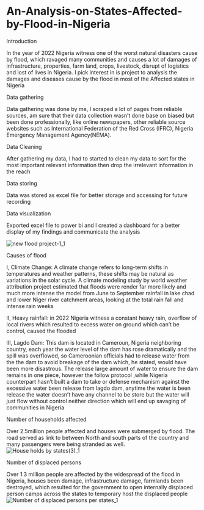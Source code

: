 # An-Analysis-on-States-Affected-by-Flood-in-Nigeria
Introduction

In the year of 2022 Nigeria witness one of the worst natural disasters cause by flood, which ravaged many communities and causes a lot of damages of infrastructure, properties, farm land, crops, livestock, disrupt of logistics and lost of lives in Nigeria.
I pick interest in is project to analysis the damages and diseases cause by the flood in most of the Affected states in Nigeria 

Data gathering

Data gathering was done by me, I scraped a lot of pages from reliable sources, am sure that their data collection wasn’t done base on biased but been done professionally, like online newspapers, other reliable source websites such as International Federation of the Red Cross (IFRC), Nigeria Emergency Management Agency(NEMA).

Data Cleaning

After gathering my data, I had to started to clean my data to sort for the most important relevant information then drop the irrelevant information in the reach

Data storing 

Data was stored as excel file for better storage and accessing for future recording

Data visualization 

Exported excel file to power bi and I created a dashboard for a better display of my findings and communicate the analysis

![new flood project-1_1](https://user-images.githubusercontent.com/116484191/209190215-ebd65fce-ad03-42fa-843a-d44fbb39beaa.jpg)

Causes of flood

I, Climate Change:
A climate change refers to long-term shifts in temperatures and weather patterns, these shifts may be natural as variations in the solar cycle.
  A climate modeling study by world weather attribution project estimated that floods were render far more likely and much more intense the model from June to September rainfall in lake chad and lower Niger river catchment areas, looking at the total rain fall and intense rain weeks

II, Heavy rainfall: 
in 2022 Nigeria witness a constant heavy rain, overflow of local rivers which resulted to excess water on ground which can’t be control, caused the flooded

III, Lagdo Dam: 
This dam is located in Cameroun, Nigeria neighboring country, each year the water level of the dam has rose dramatically and the spill was overflowed, so Cameroonian officials had to release water from the the dam to avoid breakage of the dam which, he stated, would have been more disastrous. The release large amount of water to ensure the dam remains in one piece, however the follow protocol ,while Nigeria counterpart hasn’t built a dam to take or defense mechanism against the excessive water been release from lagdo dam, anytime the water is been release the water doesn’t have any channel to be store but the water will just flow without control neither direction which will end up savaging of communities in Nigeria

Number of households affected

Over 2.5million people affected and houses were submerged by flood. The road served as link to between North and south parts of the country and many passengers were being stranded as well.
![House holds by states(3)_1](https://user-images.githubusercontent.com/116484191/209191375-1a6579a2-eafe-49d9-8a80-a8f02efe8e34.jpg)

Number of displaced persons 

Over 1.3 million people are affected by the widespread of the flood in Nigeria, houses been damage, infrastructure damage, farmlands been destroyed, which resulted for the government to open internally displaced person camps across the states to temporary host the displaced people
![Number of displaced persons per states_1](https://user-images.githubusercontent.com/116484191/209192047-4b33902f-eff2-4952-b162-9e0ce2cb3f11.jpg)
